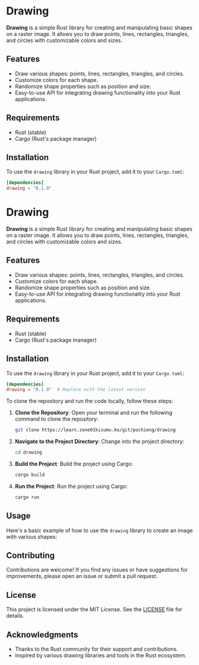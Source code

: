 # Drawing

**Drawing** is a simple Rust library for creating and manipulating basic shapes on a raster image. It allows you to draw points, lines, rectangles, triangles, and circles with customizable colors and sizes.

## Features

- Draw various shapes: points, lines, rectangles, triangles, and circles.
- Customize colors for each shape.
- Randomize shape properties such as position and size.
- Easy-to-use API for integrating drawing functionality into your Rust applications.

## Requirements

- Rust (stable)
- Cargo (Rust's package manager)

## Installation

To use the `drawing` library in your Rust project, add it to your `Cargo.toml`:

```toml
[dependencies]
drawing = "0.1.0"  
```


# Drawing

**Drawing** is a simple Rust library for creating and manipulating basic shapes on a raster image. It allows you to draw points, lines, rectangles, triangles, and circles with customizable colors and sizes.

## Features

- Draw various shapes: points, lines, rectangles, triangles, and circles.
- Customize colors for each shape.
- Randomize shape properties such as position and size.
- Easy-to-use API for integrating drawing functionality into your Rust applications.

## Requirements

- Rust (stable)
- Cargo (Rust's package manager)

## Installation

To use the `drawing` library in your Rust project, add it to your `Cargo.toml`:

```toml
[dependencies]
drawing = "0.1.0"  # Replace with the latest version
```

To clone the repository and run the code locally, follow these steps:

1. **Clone the Repository**:
   Open your terminal and run the following command to clone the repository:

   ```bash
   git clone https://learn.zone01kisumu.ke/git/pochieng/drawing
   ```

2. **Navigate to the Project Directory**:
   Change into the project directory:

   ```bash
   cd drawing
   ```

3. **Build the Project**:
   Build the project using Cargo:

   ```bash
   cargo build
   ```

4. **Run the Project**:
   Run the project using Cargo:

   ```bash
   cargo run
   ```


## Usage

Here's a basic example of how to use the `drawing` library to create an image with various shapes:


## Contributing

Contributions are welcome! If you find any issues or have suggestions for improvements, please open an issue or submit a pull request.

## License

This project is licensed under the MIT License. See the [LICENSE](LICENSE) file for details.

## Acknowledgments

- Thanks to the Rust community for their support and contributions.
- Inspired by various drawing libraries and tools in the Rust ecosystem.





